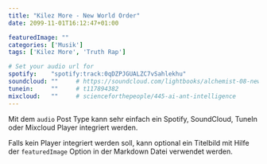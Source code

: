 ```yaml
---
title: "Kilez More - New World Order"
date: 2099-11-01T16:12:47+01:00

featuredImage: ""
categories: ['Musik']
tags: ['Kilez More', 'Truth Rap']

# Set your audio url for
spotify:    "spotify:track:0qDZPJGUALZC7vSahlekhu"
soundcloud: ""     # https://soundcloud.com/lightbooks/alchemist-08-new-world-order-snip
tunein:     ""     # t117894382
mixcloud:   ""     # scienceforthepeople/445-ai-ant-intelligence
---
```


Mit dem `audio` Post Type kann sehr einfach ein Spotify, SoundCloud, TuneIn oder Mixcloud Player integriert werden.

Falls kein Player integriert werden soll, kann optional ein Titelbild mit Hilfe der `featuredImage` Option in der Markdown Datei verwendet werden.
